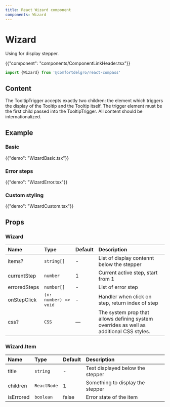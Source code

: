 ```yaml
---
title: React Wizard component
components: Wizard
---
```


# Wizard

<p class="description">Using for display stepper.</p>

{{"component": "components/ComponentLinkHeader.tsx"}}

```jsx
import {Wizard} from '@comfortdelgro/react-compass'
```

## Content

The TooltipTrigger accepts exactly two children: the element which triggers the display of the Tooltip and the Tooltip itself. The trigger element must be the first child passed into the TooltipTrigger. All content should be internationalized.

## Example

### Basic

{{"demo": "WizardBasic.tsx"}}

### Error steps

{{"demo": "WizardError.tsx"}}

### Custom styling

{{"demo": "WizardCustom.tsx"}}

## Props

### Wizard

| Name         | Type                  | Default | Description                                                                             |
| :----------- | :-------------------- | :------ | :-------------------------------------------------------------------------------------- |
| items?       | `string[]`            | -       | List of display contennt below the stepper                                              |
| currentStep  | `number`              | 1       | Current active step, start from 1                                                       |
| erroredSteps | `number[]`            | -       | List of error step                                                                      |
| onStepClick  | `(n: number) => void` | -       | Handler when click on step, return index of step                                        |
| css?         | `CSS`                 | —       | The system prop that allows defining system overrides as well as additional CSS styles. |

### Wizard.Item

| Name      | Type        | Default | Description                      |
| :-------- | :---------- | :------ | :------------------------------- |
| title     | `string`    | -       | Text displayed below the stepper |
| children  | `ReactNode` | 1       | Something to display the stepper |
| isErrored | `boolean`   | false   | Error state of the item          |

